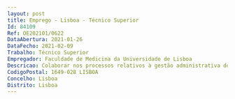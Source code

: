```yaml
--- 
layout: post
title: Emprego - Lisboa - Técnico Superior
Id: 84109
Ref: OE202101/0622
DataAbertura: 2021-01-26
DataFecho: 2021-02-09
Trabalho: Técnico Superior
Empregador: Faculdade de Medicina da Universidade de Lisboa
Descricao: Colaborar nos processos relativos à gestão administrativa dos cursos,  promover, produzir e disponibilizar informação de apoio à decisão.Pretende se que o candidato desempenhe funções no planeamento, gestão e acompanhamento das execuções dos programas letivos em estreita articulação com os coordenadores dos cursos, no cumprimento dos calendários letivos, de avaliação e gestão do percurso académico dos estudantes. Principais tarefas a desenvolver  a)Assegurar a gestão dos calendários letivos, em articulação com os docentes, solicitação e distribuição dos materiais pedagógicos pelos estudantes b)Organização semanal do dossier de aulas c)Gestão do calendário de avaliação  melhorias recurso das várias unidades curriculares e cursos, lançamento de notas e emolumentos associados, nas situações de melhoria d)Efetuar o apuramento final de 1.º ano, lançamento de notas e fecho do ano letivo por aluno curso e)Apoio de secretariado aos docentes na gestão e acompanhamento das atividades letivas, avaliação, procedimentos legais inerentes à gestão do curso e percurso académico dos estudantes f)Organizar e executar todos os atos respeitantes a matrículas e inscrições, verificação da situação academica estatuto de cada estudante, verificação da situação financeira e preparação da inscrição para o ano letivo seguinte g)Gestão dos planos de estudo no sistema académico fénix, criação, manutenção e parametrização anual para abertura de ano letivo observando as regras de transição anual de forma a permitir a realização de inscrições h)Instrução dos processos de creditação e equivalência de unidades curriculares por parte dos estudantes i)Atendimento e gestão de esclarecimentos de alunos por correio eletrónico, relativas ao seu percurso académico 
CodigoPostal: 1649-028 LISBOA
Concelho: Lisboa
Distrito: Lisboa
--- 
```

